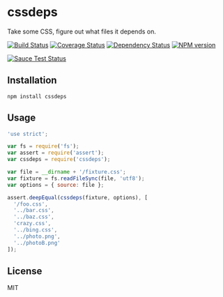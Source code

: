 # cssdeps

Take some CSS, figure out what files it depends on.

[![Build Status](https://img.shields.io/travis/ForbesLindesay/cssdeps/master.svg)](https://travis-ci.org/ForbesLindesay/cssdeps)
[![Coverage Status](https://img.shields.io/coveralls/ForbesLindesay/cssdeps/master.svg?style=flat)](https://coveralls.io/r/ForbesLindesay/cssdeps?branch=master)
[![Dependency Status](https://img.shields.io/david/ForbesLindesay/cssdeps.svg)](https://david-dm.org/ForbesLindesay/cssdeps)
[![NPM version](https://img.shields.io/npm/v/cssdeps.svg)](https://www.npmjs.com/package/cssdeps)

[![Sauce Test Status](https://saucelabs.com/browser-matrix/cssdeps.svg)](https://saucelabs.com/u/cssdeps)

## Installation

    npm install cssdeps

## Usage

```js
'use strict';

var fs = require('fs');
var assert = require('assert');
var cssdeps = require('cssdeps');

var file = __dirname + '/fixture.css';
var fixture = fs.readFileSync(file, 'utf8');
var options = { source: file };

assert.deepEqual(cssdeps(fixture, options), [
  '/foo.css',
  '../bar.css',
  '../baz.css',
  'crazy.css',
  '../bing.css',
  '../photo.png',
  '../photoB.png'
]);
```

## License

  MIT
